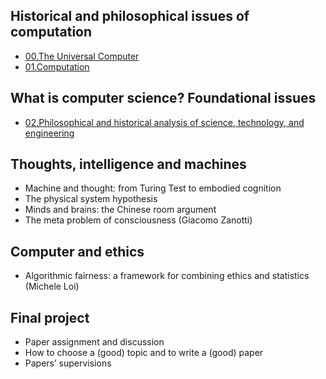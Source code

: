 ## Historical and philosophical issues of computation

- [00.The Universal Computer](src/00.The%20Universal%20Computer.md) 
- [01.Computation](src/01.Computation.md) 

## What is computer science? Foundational issues

- [02.Philosophical and historical analysis of science, technology, and engineering](src/02.Philosophical%20and%20historical%20analysis%20of%20science,%20technology,%20and%20engineering.md) 

## Thoughts, intelligence and machines

-   Machine and thought: from Turing Test to embodied cognition
-   The physical system hypothesis
-   Minds and brains: the Chinese room argument
-   The meta problem of consciousness (Giacomo Zanotti)

## Computer and ethics

-   Algorithmic fairness: a framework for combining ethics and statistics (Michele Loi)

## Final project

- Paper assignment and discussion
-   How to choose a (good) topic and to write a (good) paper
-   Papers’ supervisions



